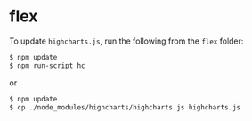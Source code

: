 # flex

To update `highcharts.js`, run the following from the `flex` folder:

```bash
$ npm update
$ npm run-script hc
```

or


```bash
$ npm update
$ cp ./node_modules/highcharts/highcharts.js highcharts.js
```
